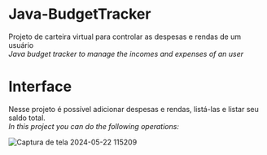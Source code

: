 # Java-BudgetTracker
Projeto de carteira virtual para controlar as despesas e rendas de um usuário\
*Java budget tracker to manage the incomes and expenses of an user*

# Interface
Nesse projeto é possível adicionar despesas e rendas, listá-las e listar seu saldo total.\
*In this project you can do the following operations:*

![Captura de tela 2024-05-22 115209](https://github.com/isadoradutramartins/Java-BudgetTracker/assets/147355863/578bc5dc-b74c-4c98-a0f9-e7f3cb690364)


